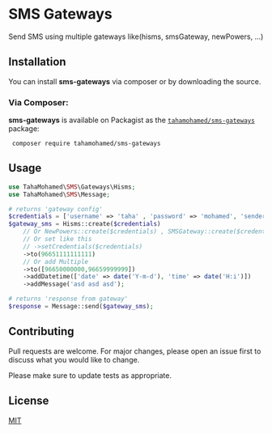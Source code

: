 # SMS Gateways

Send SMS using multiple gateways like(hisms, smsGateway, newPowers, ...)

## Installation 
You can install **sms-gateways** via composer or by downloading the source.

### Via Composer:

**sms-gateways** is available on Packagist as the
[`tahamohamed/sms-gateways`](https://packagist.org/packages/tahamohamed/sms-gateways) package:
```
 composer require tahamohamed/sms-gateways
```

## Usage
```php
use TahaMohamed\SMS\Gateways\Hisms;
use TahaMohamed\SMS\Message;

# returns 'gateway config'
$credentials = ['username' => 'taha' , 'password' => 'mohamed', 'sender' => '12345'];
$gateway_sms = Hisms::create($credentials)
    // Or NewPowers::create($credentials) , SMSGateway::create($credentials)
    // Or set like this 
    // ->setCredentials($credentials)
    ->to(96651111111111)
    // Or add Multiple 
    ->to([96650000000,96659999999])
    ->addDatetime(['date' => date('Y-m-d'), 'time' => date('H:i')])
    ->addMessage('asd asd asd');

# returns 'response from gateway'
$response = Message::send($gateway_sms);
```

## Contributing
Pull requests are welcome. For major changes, please open an issue first to discuss what you would like to change.

Please make sure to update tests as appropriate.

## License
[MIT](https://choosealicense.com/licenses/mit/)